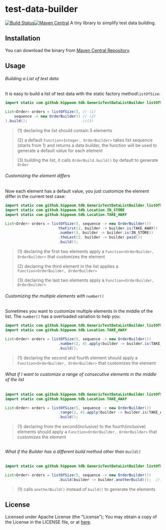 # test-data-builder
[![Build Status](https://travis-ci.org/Hippoom/test-data-builder.svg?branch=master)](https://travis-ci.org/Hippoom/test-data-builder)[![Maven Central](https://maven-badges.herokuapp.com/maven-central/com.github.hippoom/test-data-builder/badge.png)](https://maven-badges.herokuapp.com/maven-central/com.github.hippoom/test-data-builder)
A tiny library to simplify test data building.

## Installation
You can download the binary from [Maven Central Repository](http://mvnrepository.com/artifact/com.github.hippoom/test-data-builder).


## Usage
######  Building a List of test data

It is easy to build a list of test data with the static factory method`listOfSize`:

```java
import static com.github.hippoom.tdb.GenericTestDataListBuilder.listOfSize;

List<Order> orders = listOfSize(5, // (1)
    sequence -> new OrderBuilder() // (2)
).build();                         //(3)
```

> (1) declaring the list should contain 5 elements
>
> (2) a default `Function<Integer, OrderBuilder>` takes list sequence (starts from 1) and returns a data builder, the function will be used to generate a default value for each element
>
> (3) building the list, it calls `OrderBuild.build()` by default  to generate `Order`



###### Customizing the element differs

Now each element has a default value,  you just customize the element differ in the current test case:

```java
import static com.github.hippoom.tdb.GenericTestDataListBuilder.listOfSize;
import static com.github.hippoom.tdb.Location.IN_STORE
import static com.github.hippoom.tdb.Location.TAKE_AWAY

List<Order> orders = listOfSize(5, sequence -> new OrderBuilder())
    					theFirst(2, builder -> builder.is(TAKE_AWAY)) 		// (1)
						.number(3, builder -> builder.is(IN_STORE))   		// (2)
                        .theLast(2, builder -> builder.paid())   			// (3)
						.build();
```

> (1) declaring the first two elements apply a `Function<OrderBuilder, OrderBuilder>` that customizes the element
>
> (2) declaring the third element in the list applies a `Function<OrderBuilder, OrderBuilder>` 
>
> (3)  declaring the last two elements apply a `Function<OrderBuilder, OrderBuilder>` 



###### Customizing the multiple elements with `number()`

Sometimes you want to customize multiple elements in the middle of the list. The `number()` has a overloaded variation to help you:

```java
import static com.github.hippoom.tdb.GenericTestDataListBuilder.listOfSize;
import static com.github.hippoom.tdb.Location.TAKE_AWAY

List<Order> orders = listOfSize(5, sequence -> new OrderBuilder())
    					.number(2, 4).apply(builder -> builder.is(TAKE_AWAY)) 		// (1)
						.build();
```
> (1) declaring the second and fourth element should apply a `Function<OrderBuilder, OrderBuilder>` that customizes the element



###### What if I want to customize a range of consecutive elements in the middle of the list

```java
import static com.github.hippoom.tdb.GenericTestDataListBuilder.listOfSize;
import static com.github.hippoom.tdb.Location.TAKE_AWAY

List<Order> orders = listOfSize(5, sequence -> new OrderBuilder())
    					.range(2, 4).apply(builder -> builder.is(TAKE_AWAY)) 		// (1)
						.build();
```

> (1) declaring from the second(inclusive) to the fourth(inclusive) elements should apply a `Function<OrderBuilder, OrderBuilder>` that customizes the element

## 

###### What if the Builder has a different build method other than `build()`
```java
import static com.github.hippoom.tdb.GenericTestDataListBuilder.listOfSize;

List<Order> orders = listOfSize(5, sequence -> new OrderBuilder())
    					.build(builder -> builder.anotherBuild());  //(1)
```
> (1) calls `anotherBuild()` instead of `build()` to generate the elements



## License

Licensed under Apache License (the "License"); You may obtain a copy of the License in the LICENSE file, or at [here](https://github.com/Hippoom/test-data-builder/blob/master/LICENSE).
